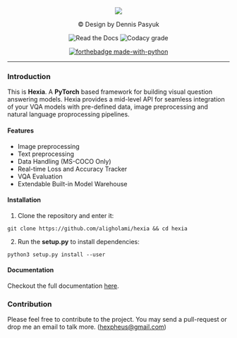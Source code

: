 <div align="center">
  <img src="http://uupload.ir/files/xu2_hexia.png">
  <p> © Design by Dennis Pasyuk </p>
  <img alt="Read the Docs" src="https://img.shields.io/readthedocs/hexiadocs.svg?label=Hexia%20Documentation&style=for-the-badge">
  <img alt="Codacy grade" src="https://img.shields.io/codacy/grade/62aaec49f9294a46a74c65dacf599a37.svg?color=2196F3&label=CODE%20QUALITY%20GRADE&style=for-the-badge">
  
  [![forthebadge made-with-python](http://ForTheBadge.com/images/badges/made-with-python.svg)](https://www.python.org/)
</div>

----

### Introduction
This is **Hexia**. A **PyTorch** based framework for building visual question answering models. Hexia provides a mid-level API for seamless integration of your VQA models with pre-defined data, image preprocessing and natural language proprocessing pipelines.

#### Features
*   Image preprocessing
*   Text preprocessing
*   Data Handling (MS-COCO Only)
*   Real-time Loss and Accuracy Tracker
*   VQA Evaluation
*   Extendable Built-in Model Warehouse

#### Installation

1. Clone the repository and enter it:

```
git clone https://github.com/aligholami/hexia && cd hexia
```

2. Run the **setup.py** to install dependencies:

```
python3 setup.py install --user
```

#### Documentation
Checkout the full documentation [here](hexiadocs.readthedocs.io).

### Contribution
Please feel free to contribute to the project. You may send a pull-request or drop me an email to talk more. ([hexpheus@gmail.com](hexpheus@gmail.com))
